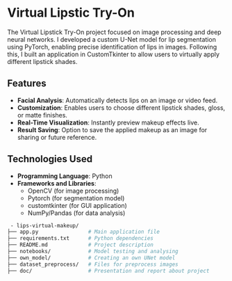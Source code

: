 # Virtual Lipstic Try-On 
The Virtual Lipstick Try-On project focused on image processing and deep neural networks. I developed a custom U-Net model for lip segmentation using PyTorch, enabling precise identification of lips in images. Following this, I built an application in CustomTkinter to allow users to virtually apply different lipstick shades. 

## Features

- **Facial Analysis**: Automatically detects lips on an image or video feed.
- **Customization**: Enables users to choose different lipstick shades, gloss, or matte finishes.
- **Real-Time Visualization**: Instantly preview makeup effects live.
- **Result Saving**: Option to save the applied makeup as an image for sharing or future reference.

## Technologies Used
- **Programming Language**: Python
- **Frameworks and Libraries**:
  - OpenCV (for image processing)
  - Pytorch (for segmentation model)
  - customtkinter (for GUI application)
  - NumPy/Pandas (for data analysis)

 ```bash
  - lips-virtual-makeup/
├── app.py                # Main application file
├── requirements.txt      # Python dependencies
├── README.md             # Project description
├── notebooks/            # Model testing and analysing
├── own_model/            # Creating an own UNet model
├── dataset_preprocess/   # Files for preprocess images
├── doc/                  # Presentation and report about project

